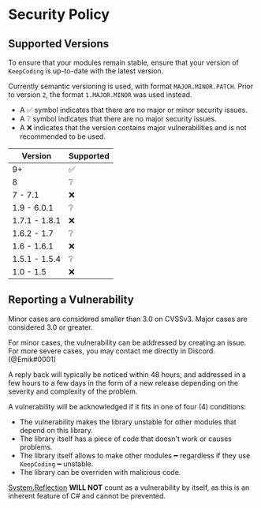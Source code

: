 # Security Policy

## Supported Versions

To ensure that your modules remain stable, ensure that your version of `KeepCoding` is up-to-date with the latest version.

Currently semantic versioning is used, with format `MAJOR.MINOR.PATCH`. Prior to version `2`, the format `1.MAJOR.MINOR` was used instead. 

- A :white_check_mark: symbol indicates that there are no major or minor security issues. 
- A :grey_question: symbol indicates that there are no major security issues. 
- A :x: indicates that the version contains major vulnerabilities and is not recommended to be used.

| Version       | Supported          |
| ------------- | ------------------ |
| 9+            | :white_check_mark: |
| 8             | :grey_question:    |
| 7 - 7.1       | :x:                |
| 1.9 - 6.0.1   | :grey_question:    |
| 1.7.1 - 1.8.1 | :x:                |
| 1.6.2 - 1.7   | :grey_question:    |
| 1.6 - 1.6.1   | :x:                |
| 1.5.1 - 1.5.4 | :grey_question:    |
| 1.0 - 1.5     | :x:                |

## Reporting a Vulnerability

Minor cases are considered smaller than 3.0 on CVSSv3. Major cases are considered 3.0 or greater.

For minor cases, the vulnerability can be addressed by creating an issue. For more severe cases, you may contact me directly in Discord. (@Emik#0001)

A reply back will typically be noticed within 48 hours, and addressed in a few hours to a few days in the form of a new release depending on the severity and complexity of the problem.

A vulnerability will be acknowledged if it fits in one of four (4) conditions:

- The vulnerability makes the library unstable for other modules that depend on this library.
- The library itself has a piece of code that doesn't work or causes problems.
- The library itself allows to make other modules ━ regardless if they use `KeepCoding` ━ unstable.
- The library can be overriden with malicious code.

[System.Reflection](https://docs.microsoft.com/en-us/dotnet/api/system.reflection?view=net-5.0) **WILL NOT** count as a vulnerability by itself, as this is an inherent feature of C# and cannot be prevented.
